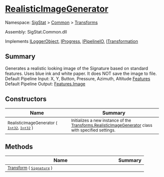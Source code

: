 # [RealisticImageGenerator](./RealisticImageGenerator.md)

Namespace: [SigStat]() > [Common](./../README.md) > [Transforms](./README.md)

Assembly: SigStat.Common.dll

Implements [ILoggerObject](./../ILoggerObject.md), [IProgress](./../Helpers/IProgress.md), [IPipelineIO](./../Pipeline/IPipelineIO.md), [ITransformation](./../ITransformation.md)

## Summary
Generates a realistic looking image of the Signature based on standard features. Uses blue ink and white paper. It does NOT save the image to file.  <br>Default Pipeline Input: X, Y, Button, Pressure, Azimuth, Altitude [Features](https://github.com/sigstat/sigstat/blob/develop/docs/md/SigStat/Common/Features.md)<br>Default Pipeline Output: [Features.Image](https://github.com/sigstat/sigstat/blob/develop/docs/md/SigStat/Common/Features.md)

## Constructors

| Name | Summary | 
| --- | --- | 
| <sub>RealisticImageGenerator ( [`Int32`](https://docs.microsoft.com/en-us/dotnet/api/System.Int32), [`Int32`](https://docs.microsoft.com/en-us/dotnet/api/System.Int32) )</sub><img width=200/>| <sub>Initializes a new instance of the [Transforms.RealisticImageGenerator](https://github.com/sigstat/sigstat/blob/develop/docs/md/SigStat/Common/Transforms/RealisticImageGenerator.md) class with specified settings.</sub>| <br>


## Methods

| Name | Summary | 
| --- | --- | 
| <sub>[Transform](./Methods/RealisticImageGenerator-100663701.md) ( [`Signature`](./../Signature.md) )</sub><img width=200/>| <sub></sub>| <br>


